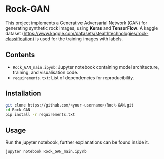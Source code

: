 # Rock-GAN

This project implements a Generative Adversarial Network (GAN) for generating synthetic rock images, using **Keras** and **TensorFlow**. A kaggle dataset (https://www.kaggle.com/datasets/stealthtechnologies/rock-classification) is used for the training images with labels.

## Contents
- `Rock_GAN_main.ipynb`: Jupyter notebook containing model architecture, training, and visualisation code.
- `requirements.txt`: List of dependencies for reproducibility.

## Installation
```bash
git clone https://github.com/<your-username>/Rock-GAN.git
cd Rock-GAN
pip install -r requirements.txt
```
## Usage

Run the jupyter notebook, further explanations can be found inside it.
```bash
jupyter notebook Rock_GAN_main.ipynb
```
